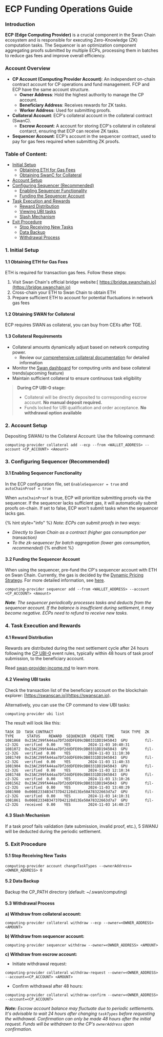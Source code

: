 # ECP Funding Operations Guide

### Introduction

**ECP (Edge Computing Provider)** is a crucial component in the Swan Chain ecosystem and is responsible for executing Zero-Knowledge (ZK) computation tasks. The Sequencer is an optimization component aggregating proofs submitted by multiple ECPs, processing them in batches to reduce gas fees and improve overall efficiency.

### Account Overview

* **CP Account (Computing Provider Account)**: An independent on-chain contract account for CP operations and fund management. FCP and ECP have the same account structure.
  * **Owner Address**: Hold the highest authority to manage the CP account.
  * **Beneficiary Address**: Receives rewards for ZK tasks.
  * **Worker Address**: Used for submitting proofs.
* **Collateral Account**: ECP's collateral account in the collateral contract (SwanC).
  * **Escrow Account**: A account for storing ECP's collateral in collateral contarct, ensuring that ECP can receive ZK tasks.
* **Sequencer Account**: ECP's account in the sequencer contract, used to pay for gas fees required when submitting ZK proofs.

### Table of Content:

* [Initial Setup](ecp-funding-operations-guide.md#id-1.-initial-setup)
  * [Obtaining ETH for Gas Fees](ecp-funding-operations-guide.md#id-1.1-obtaining-eth-for-gas-fees)
  * [Obtaining SwanC for Collateral](ecp-funding-operations-guide.md#id-1.2-obtaining-swanc-for-collateral)
* [Account Setup](ecp-funding-operations-guide.md#id-2.-account-setup)
* [Configuring Sequencer (Recommended)](ecp-funding-operations-guide.md#id-3.-configuring-sequencer-recommended)
  * [Enabling Sequencer Functionality](ecp-funding-operations-guide.md#id-3.1-enabling-sequencer-functionality)
  * [Funding the Sequencer Account](ecp-funding-operations-guide.md#id-3.2-funding-the-sequencer-account)
* [Task Execution and Rewards](ecp-funding-operations-guide.md#id-4.-task-execution-and-rewards)
  * [Reward Distribution](ecp-funding-operations-guide.md#id-4.1-reward-distribution)
  * [Viewing UBI tasks](ecp-funding-operations-guide.md#id-4.2-viewing-ubi-tasks)
  * [Slash Mechanism](ecp-funding-operations-guide.md#id-4.3-slash-mechanism)
* [Exit Procedure](ecp-funding-operations-guide.md#id-5.-exit-procedure)
  * [Stop Receiving New Tasks](ecp-funding-operations-guide.md#id-5.1-stop-receiving-new-tasks)
  * [Data Backup](ecp-funding-operations-guide.md#id-5.2-data-backup)
  * [Withdrawal Process](ecp-funding-operations-guide.md#id-5.3-withdrawal-process)

### 1. Initial Setup

#### 1.1 Obtaining ETH for Gas Fees

ETH is required for transaction gas fees. Follow these steps:

1. Visit Swan Chain's official bridge website:[ https://bridge.swanchain.io](https://bridge.swanchain.io)
2. Cross-chain your ETH to Swan Chain to obtain ETH
3. Prepare sufficient ETH to account for potential fluctuations in network gas fees

#### 1.2 Obtaining SWAN for Collateral

ECP requires SWAN as collateral, you can buy from CEXs after TGE.

#### 1.3 Collateral Requirements

* Collateral amounts dynamically adjust based on network computing power.&#x20;
  * Review our[ comprehensive collateral documentation](https://docs.swanchain.io/core-concepts/token/computing-provider-collateral/collateral-requirement-and-earning-multiplier) for detailed information
* Monitor the [Swan dashboard](https://provider.swanchain.io/overview) for computing units and base collateral trends(upcoming feature)
* Maintain sufficient collateral to ensure continuous task eligibility

> **During CP UBI-0 stage:**
>
> * Collateral will be directly deposited to corresponding escrow account. **No manual deposit required.**
> * Funds locked for UBI qualification and order acceptance. **No withdrawal option available**

### 2. Account Setup <a href="#id-2.-account-setup" id="id-2.-account-setup"></a>

Depositing SWANU to the Collateral Account: Use the following command:

```
computing-provider collateral add --ecp --from <WALLET_ADDRESS> --account <CP_ACCOUNT> <Amount>
```

### 3. Configuring Sequencer (Recommended)

#### 3.1 Enabling Sequencer Functionality

In the ECP configuration file, set `EnableSequencer = true` and `autoChainProof = true`

When `autoChainProof` is true, ECP will prioritize submitting proofs via the sequencer. If the sequencer lacks sufficient gas, it will automatically submit proofs on-chain. If set to false, ECP won't submit tasks when the sequencer lacks gas.

{% hint style="info" %}
_Note: ECPs can submit proofs in two ways:_

* _Directly to Swan Chain as a contract (higher gas consumption per transaction)_
* _To the zk-sequencer for batch aggregation (lower gas consumption, recommended)_
{% endhint %}

#### 3.2 Funding the Sequencer Account

When using the sequencer, pre-fund the CP's sequencer account with ETH on Swan Chain. Currently, the gas is decided by the [Dynamic Pricing Strategy](https://docs.swanchain.io/bulders/market-provider/web3-zk-computing-market/sequencer). For more detailed information, see [here](https://docs.swanchain.io/swan-provider/market-provider-mp/zk-engine/sequencer).

```
computing-provider sequencer add --from <WALLET_ADDRESS> --account <CP_ACCOUNT> <Amount>
```

_**Note**: The sequencer periodically processes tasks and deducts from the sequencer account. If the balance is insufficient during settlement, it may become negative. ECPs need to refund to receive new tasks._

### 4. Task Execution and Rewards

#### 4.1 Reward Distribution

Rewards are distributed during the next settlement cycle after 24 hours following the [CP UBI-0](../../../swan-chain-campaign/swan-cp-ubi.md) event rules, typically within 48 hours of task proof submission, to the beneficiary account.

Read [swan-provider-income.md](../../../core-concepts/token/swan-provider-income.md "mention") to learn more.

#### 4.2 Viewing UBI tasks

Check the transaction list of the beneficiary account on the blockchain explorer: [https://swanscan.io](https://swanscan.io).

Alternatively, you can use the CP command to view UBI tasks:

```
computing-provider ubi list
```

The result will look like this:

```
TASK ID  TASK CONTRACT                               TASK TYPE  ZK TYPE      STATUS    REWARD  SEQUENCER  CREATE TIME         
1081868  0x23AC299fA44aa7Df2ddDFE09cDB0331DD1945043  GPU        fil-c2-32G   verified  0.00    YES        2024-11-03 10:40:31  
1081072  0x23AC299fA44aa7Df2ddDFE09cDB0331DD1945043  GPU        fil-c2-32G   verified  0.00    YES        2024-11-03 11:10:30  
1081749  0x23AC299fA44aa7Df2ddDFE09cDB0331DD1945043  GPU        fil-c2-32G   verified  0.00    YES        2024-11-03 11:40:33  
1081904  0x23AC299fA44aa7Df2ddDFE09cDB0331DD1945043  GPU        fil-c2-32G   verified  0.00    YES        2024-11-03 12:10:34  
1081748  0x23AC299fA44aa7Df2ddDFE09cDB0331DD1945043  GPU        fil-c2-32G   verified  0.00    YES        2024-11-03 13:10:26  
1081562  0x23AC299fA44aa7Df2ddDFE09cDB0331DD1945043  GPU        fil-c2-32G   verified  0.00    YES        2024-11-03 13:40:29  
1081980  0x008E2334B34737D42128d13Ee50A78322663d7a7  GPU        fil-c2-32G   verified  0.00    YES        2024-11-03 14:10:31  
1081861  0x008E2334B34737D42128d13Ee50A78322663d7a7  GPU        fil-c2-32G   received  0.00    YES        2024-11-03 14:40:27  
```

#### 4.3 Slash Mechanism

If a task proof fails validation (late submission, invalid proof, etc.), 5 SWANU will be deducted during the periodic settlement.

### 5. Exit Procedure

#### 5.1 Stop Receiving New Tasks

```
computing-provider account changeTaskTypes --ownerAddress=<OWNER_ADDRESS> 0
```

#### 5.2 Data Backup

Backup the CP\_PATH directory (default: \~/.swan/computing)

#### 5.3 Withdrawal Process

**a) Withdraw from collateral account:**

```
computing-provider collateral withdraw --ecp --owner=<OWNER_ADDRESS> <AMOUNT>
```

**b) Withdraw from sequencer account:**

```
computing-provider sequencer withdraw --owner=<OWNER_ADDRESS> <AMOUNT>
```

**c) Withdraw from escrow account:**

* Initiate withdrawal request:

```
computing-provider collateral withdraw-request --owner=<OWNER_ADDRESS> --account=<CP_ACCOUNT> <AMOUNT>
```

* Confirm withdrawal after 48 hours:

```
computing-provider collateral withdraw-confirm --owner=<OWNER_ADDRESS> --account=<CP_ACCOUNT>
```

_**Note:** Escrow account balance may fluctuate due to periodic settlements. It's advisable to wait 24 hours after changing `taskTypes` before requesting the withdrawal. Confirmation can only be made 48 hours after the initial request. Funds will be withdrawn to the CP's `ownerAddress` upon confirmation._
